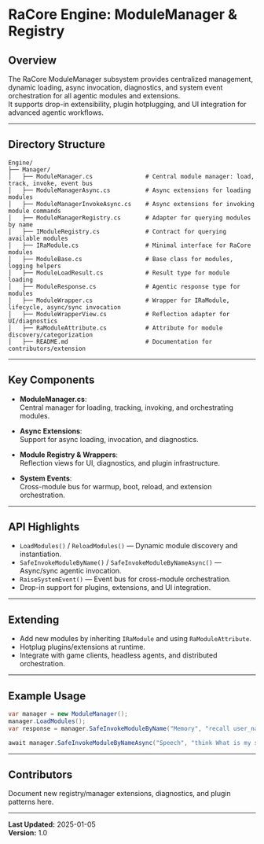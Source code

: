 # RaCore Engine: ModuleManager & Registry

## Overview

The RaCore ModuleManager subsystem provides centralized management, dynamic loading, async invocation, diagnostics, and system event orchestration for all agentic modules and extensions.  
It supports drop-in extensibility, plugin hotplugging, and UI integration for advanced agentic workflows.

---

## Directory Structure

```
Engine/
├── Manager/
│   ├── ModuleManager.cs               # Central module manager: load, track, invoke, event bus
│   ├── ModuleManagerAsync.cs          # Async extensions for loading modules
│   ├── ModuleManagerInvokeAsync.cs    # Async extensions for invoking module commands
│   ├── ModuleManagerRegistry.cs       # Adapter for querying modules by name
│   ├── IModuleRegistry.cs             # Contract for querying available modules
│   ├── IRaModule.cs                   # Minimal interface for RaCore modules
│   ├── ModuleBase.cs                  # Base class for modules, logging helpers
│   ├── ModuleLoadResult.cs            # Result type for module loading
│   ├── ModuleResponse.cs              # Agentic response type for modules
│   ├── ModuleWrapper.cs               # Wrapper for IRaModule, lifecycle, async/sync invocation
│   ├── ModuleWrapperView.cs           # Reflection adapter for UI/diagnostics
│   ├── RaModuleAttribute.cs           # Attribute for module discovery/categorization
│   ├── README.md                      # Documentation for contributors/extension
```

---

## Key Components

- **ModuleManager.cs**:  
  Central manager for loading, tracking, invoking, and orchestrating modules.

- **Async Extensions**:  
  Support for async loading, invocation, and diagnostics.

- **Module Registry & Wrappers**:  
  Reflection views for UI, diagnostics, and plugin infrastructure.

- **System Events**:  
  Cross-module bus for warmup, boot, reload, and extension orchestration.

---

## API Highlights

- `LoadModules()` / `ReloadModules()` — Dynamic module discovery and instantiation.
- `SafeInvokeModuleByName()` / `SafeInvokeModuleByNameAsync()` — Async/sync agentic invocation.
- `RaiseSystemEvent()` — Event bus for cross-module orchestration.
- Drop-in support for plugins, extensions, and UI integration.

---

## Extending

- Add new modules by inheriting `IRaModule` and using `RaModuleAttribute`.
- Hotplug plugins/extensions at runtime.
- Integrate with game clients, headless agents, and distributed orchestration.

---

## Example Usage

```csharp
var manager = new ModuleManager();
manager.LoadModules();
var response = manager.SafeInvokeModuleByName("Memory", "recall user_name");

await manager.SafeInvokeModuleByNameAsync("Speech", "think What is my status?");
```

---

## Contributors

Document new registry/manager extensions, diagnostics, and plugin patterns here.

---

**Last Updated:** 2025-01-05  
**Version:** 1.0
